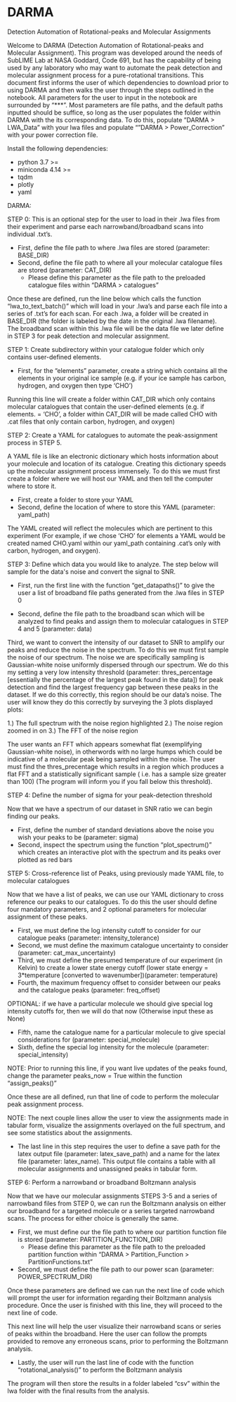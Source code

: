 # DARMA
Detection Automation of Rotational-peaks and Molecular Assignments

Welcome to DARMA (Detection Automation of Rotational-peaks and Molecular Assignment). This program was developed around the needs of SubLIME Lab at NASA Goddard, Code 691, but has the capability of being used by any laboratory who may want to automate the peak detection and molecular assignment process for a pure-rotational transitions. This document first informs the user of which dependencies to download prior to using DARMA and then walks the user through the steps outlined in the notebook. All parameters for the user to input in the notebook are surrounded by “***”. Most parameters are file paths, and the default paths inputted should be suffice, so long as the user populates the folder within DARMA with the its corresponding data. To do this, populate ”DARMA  > LWA_Data” with your lwa files and populate “”DARMA > Power_Correction” with your power correction file. 

Install the following dependencies:

- python 3.7 >=
- miniconda 4.14 >=
- tqdm
- plotly
- yaml

DARMA:

STEP 0: This is an optional step for the user to load in their .lwa files from their experiment and parse each narrowband/broadband scans into individual .txt’s. 

- First, define the file path to where .lwa files are stored (parameter: BASE_DIR)
- Second, define the file path to where all your molecular catalogue files are stored (parameter: CAT_DIR)
	- Please define this parameter as the file path to the preloaded catalogue files within “DARMA > catalogues”

Once these are defined, run the line below which calls the function “lwa_to_text_batch()” which will load in your .lwa’s and parse each file into a series of .txt’s for each scan. For each .lwa, a folder will be created in BASE_DIR (the folder is labeled by the date in the original .lwa filename). The broadband scan within this .lwa file will be the data file we later define in STEP 3 for peak detection and molecular assignment.

STEP 1: Create subdirectory within your catalogue folder which only contains user-defined elements.

- First, for the “elements” parameter, create a string which contains all the elements in your original ice sample (e.g. if your ice sample has carbon, hydrogen, and oxygen then type ‘CHO’)

Running this line will create a folder within CAT_DIR which only contains molecular catalogues that contain the user-defined elements (e.g. if elements. = ‘CHO’, a folder within CAT_DIR will be made called CHO with .cat files that only contain carbon, hydrogen, and oxygen)

STEP 2: Create a YAML for catalogues to automate the peak-assignment process in STEP 5.

A YAML file is like an electronic dictionary which hosts information about your molecule and location of its catalogue. Creating this dictionary speeds up the molecular assignment process immensely. To do this we must first create a folder where we will host our YAML and then tell the computer where to store it.

- First, create a folder to store your YAML 
- Second, define the location of where to store this YAML (parameter: yaml_path)

The YAML created will reflect the molecules which are pertinent to this experiment (For example, if we chose ‘CHO’ for elements a YAML would be created named CHO.yaml within our yaml_path containing .cat’s only with carbon, hydrogen, and oxygen).

STEP 3: Define which data you would like to analyze. The step below will sample for the data's noise and convert the signal to SNR.

- First, run the first line with the function “get_datapaths()” to give the user a list of broadband file paths generated from the .lwa files in STEP 0

- Second, define the file path to the broadband scan which will be analyzed to find peaks and assign them to molecular catalogues in STEP 4 and 5 (parameter: data)

Third, we want to convert the intensity of our dataset to SNR to amplify our peaks and reduce the noise in the spectrum. To do this we must first sample the noise of our spectrum. The noise we are specifically sampling is Gaussian-white noise uniformly dispersed through our spectrum. We do this my setting a very low intensity threshold (parameter: thres_percentage [essentially the percentage of the largest peak found in the data]) for peak detection and find the largest frequency gap between these peaks in the dataset. If we do this correctly, this region should be our data’s noise. The user will know they do this correctly by surveying the 3 plots displayed plots:

1.) The full spectrum with the noise region highlighted
2.) The noise region zoomed in on
3.) The FFT of the noise region

The user wants an FFT which appears somewhat flat (exemplifying Gaussian-white noise), in otherwords with no large humps which could be indicative of a molecular peak being sampled within the noise. The user must find the thres_precentage which results in a region which produces a flat FFT and a statistically significant sample ( i.e. has a sample size greater than 100) (The program will inform you if you fall below this threshold).

STEP 4: Define the number of sigma for your peak-detection threshold 

Now that we have a spectrum of our dataset in SNR ratio we can begin finding our peaks.

- First, define the number of standard deviations above the noise you wish your peaks to be (parameter: sigma)
- Second, inspect the spectrum using the function “plot_spectrum()” which creates an interactive plot with the spectrum and its peaks over plotted as red bars

STEP 5: Cross-reference list of Peaks, using previously made YAML file, to molecular catalogues 

Now that we have a list of peaks, we can use our YAML dictionary to cross reference our peaks to our catalogues. To do this the user should define four mandatory parameters, and 2 optional parameters for molecular assignment of these peaks.

- First, we must define the log intensity cutoff to consider for our catalogue peaks (parameter: intensity_tolerance)
- Second, we must define the maximum catalogue uncertainty to consider (parameter: cat_max_uncertainty)
- Third, we must define the presumed temperature of our experiment (in Kelvin) to create a lower state energy cutoff (lower state energy = 3*temperature [converted to wavenumber])(parameter: temperature)
- Fourth, the maximum frequency offset to consider between our peaks and the catalogue peaks (parameter: freq_offset)

OPTIONAL: if we have a particular molecule we should give special log intensity cutoffs for, then we will do that now (Otherwise input these as None)

- Fifth, name the catalogue name for a particular molecule to give special considerations for (parameter: special_molecule)
- Sixth, define the special log intensity for the molecule (parameter: special_intensity)

NOTE: Prior to running this line, if you want live updates of the peaks found, change the parameter peaks_now = True within the function “assign_peaks()”

Once these are all defined, run that line of code to perform the molecular peak assignment process.

NOTE: The next couple lines allow the user to view the assignments made in tabular form, visualize the assignments overlayed on the full spectrum, and see some statistics about the assignments.

- The last line in this step requires the user to define a save path for the latex output file (parameter: latex_save_path) and a name for the latex file (parameter: latex_name). This output file contains a table with all molecular assignments and unassigned peaks in tabular form. 


STEP 6: Perform a narrowband or broadband Boltzmann analysis

Now that we have our molecular assignments STEPS 3-5 and a series of narrowband files from STEP 0, we can run the Boltzmann analysis on either our broadband for a targeted molecule or a series targeted narrowband scans. The process for either choice is generally the same.

- First, we must define our the file path to where our partition function file is stored (parameter: PARTITION_FUNCTION_DIR)
	- Please define this parameter as the file path to the preloaded partition function within “DARMA > Partition_Function > PartitionFunctions.txt”
- Second, we must define the file path to our power scan (parameter: POWER_SPECTRUM_DIR)

Once these parameters are defined we can run the next line of code which will prompt the user for information regarding their Boltzmann analysis procedure. Once the user is finished with this line, they will proceed to the next line of code.

This next line will help the user visualize their narrowband scans or series of peaks within the broadband. Here the user can follow the prompts provided to remove any erroneous scans, prior to performing the Boltzmann analysis.

- Lastly, the user will run the last line of code with the function “rotational_analysis()” to perform the Boltzmann analysis

The program will then store the results in a folder labeled “csv” within the lwa folder with the final results from the analysis.


